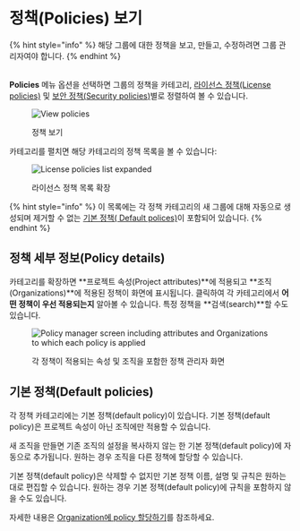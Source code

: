 # 정책(Policies) 보기

{% hint style="info" %}
해당 그룹에 대한 정책을 보고, 만들고, 수정하려면 그룹 관리자여야 합니다.
{% endhint %}

\
**Policies** 메뉴 옵션을 선택하면 그룹의 정책을 카테고리, [라이선스 정책(License policies)](license-policies/) 및 [보안 정책](security-policies/)[(](security-policies/)[Security policies](security-policies/)[)](security-policies/)별로 정렬하여 볼 수 있습니다.

<div align="left">

<figure><img src="../../.gitbook/assets/Policies-menu.png" alt="View policies"><figcaption><p>정책 보기</p></figcaption></figure>

</div>

카테고리를 펼치면 해당 카테고리의 정책 목록을 볼 수 있습니다:

<figure><img src="../../.gitbook/assets/snyk-policy-manager.png" alt="License policies list expanded"><figcaption><p>라이선스 정책 목록 확장</p></figcaption></figure>

{% hint style="info" %}
이 목록에는 각 정책 카테고리의 새 그룹에 대해 자동으로 생성되며 제거할 수 없는 [기본 정책( Default polices)](view-policies.md#default-policies)이 포함되어 있습니다.
{% endhint %}

## 정책 세부 정보(Policy details)

카테고리를 확장하면 **프로젝트 속성(Project attributes)**에 적용되고 **조직(Organizations)**에 적용된 정책이 화면에 표시됩니다. 클릭하여 각 카테고리에서 **어떤 정책이 우선 적용되는지** 알아볼 수 있습니다. 특정 정책을 **검색(search)**할 수도 있습니다.

<figure><img src="../../.gitbook/assets/screenshot_2021-03-26_at_11.04.50_am.png" alt="Policy manager screen including attributes and Organizations to which each policy is applied"><figcaption><p>각 정책이 적용되는 속성 및 조직을 포함한 정책 관리자 화면</p></figcaption></figure>

## 기본 정책(Default policies)

각 정책 카테고리에는 기본 정책(default policy)이 있습니다. 기본 정책(default policy)은 프로젝트 속성이 아닌 조직에만 적용할 수 있습니다.

새 조직을 만들면 기존 조직의 설정을 복사하지 않는 한 기본 정책(default policy)에 자동으로 추가됩니다. 원하는 경우 조직을 다른 정책에 할당할 수 있습니다.

기본 정책(default policy)은 삭제할 수 없지만 기본 정책 이름, 설명 및 규칙은 원하는 대로 편집할 수 있습니다. 원하는 경우 기본 정책(default policy)에 규칙을 포함하지 않을 수도 있습니다.

자세한 내용은 [Organization에 policy 할당하기](assign-a-policy-to-an-organization.md)를 참조하세요.
